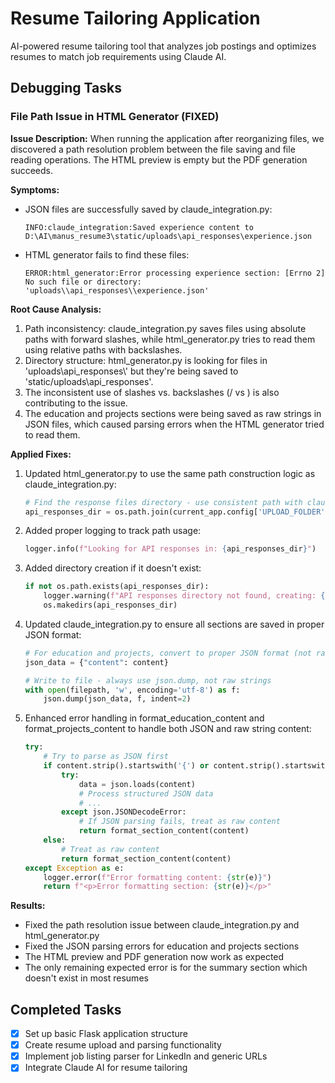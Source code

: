 # Resume Tailoring Application

AI-powered resume tailoring tool that analyzes job postings and optimizes resumes to match job requirements using Claude AI.

## Debugging Tasks

### File Path Issue in HTML Generator (FIXED)

**Issue Description:**
When running the application after reorganizing files, we discovered a path resolution problem between the file saving and file reading operations. The HTML preview is empty but the PDF generation succeeds.

**Symptoms:**
- JSON files are successfully saved by claude_integration.py:
  ```
  INFO:claude_integration:Saved experience content to D:\AI\manus_resume3\static/uploads\api_responses\experience.json
  ```
- HTML generator fails to find these files:
  ```
  ERROR:html_generator:Error processing experience section: [Errno 2] No such file or directory: 'uploads\\api_responses\\experience.json'
  ```

**Root Cause Analysis:**
1. Path inconsistency: claude_integration.py saves files using absolute paths with forward slashes, while html_generator.py tries to read them using relative paths with backslashes.
2. Directory structure: html_generator.py is looking for files in 'uploads\\api_responses\\' but they're being saved to 'static/uploads\api_responses\'.
3. The inconsistent use of slashes vs. backslashes (/ vs \) is also contributing to the issue.
4. The education and projects sections were being saved as raw strings in JSON files, which caused parsing errors when the HTML generator tried to read them.

**Applied Fixes:**
1. Updated html_generator.py to use the same path construction logic as claude_integration.py:
   ```python
   # Find the response files directory - use consistent path with claude_integration.py
   api_responses_dir = os.path.join(current_app.config['UPLOAD_FOLDER'], 'api_responses')
   ```

2. Added proper logging to track path usage:
   ```python
   logger.info(f"Looking for API responses in: {api_responses_dir}")
   ```

3. Added directory creation if it doesn't exist:
   ```python
   if not os.path.exists(api_responses_dir):
       logger.warning(f"API responses directory not found, creating: {api_responses_dir}")
       os.makedirs(api_responses_dir)
   ```

4. Updated claude_integration.py to ensure all sections are saved in proper JSON format:
   ```python
   # For education and projects, convert to proper JSON format (not raw string)
   json_data = {"content": content}
   
   # Write to file - always use json.dump, not raw strings
   with open(filepath, 'w', encoding='utf-8') as f:
       json.dump(json_data, f, indent=2)
   ```

5. Enhanced error handling in format_education_content and format_projects_content to handle both JSON and raw string content:
   ```python
   try:
       # Try to parse as JSON first
       if content.strip().startswith('{') or content.strip().startswith('['):
           try:
               data = json.loads(content)
               # Process structured JSON data
               # ...
           except json.JSONDecodeError:
               # If JSON parsing fails, treat as raw content
               return format_section_content(content)
       else:
           # Treat as raw content
           return format_section_content(content)
   except Exception as e:
       logger.error(f"Error formatting content: {str(e)}")
       return f"<p>Error formatting section: {str(e)}</p>"
   ```

**Results:**
- Fixed the path resolution issue between claude_integration.py and html_generator.py
- Fixed the JSON parsing errors for education and projects sections
- The HTML preview and PDF generation now work as expected
- The only remaining expected error is for the summary section which doesn't exist in most resumes

## Completed Tasks

- [x] Set up basic Flask application structure
- [x] Create resume upload and parsing functionality
- [x] Implement job listing parser for LinkedIn and generic URLs
- [x] Integrate Claude AI for resume tailoring 